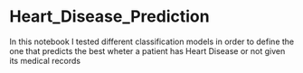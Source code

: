 # Heart_Disease_Prediction
 In this notebook I tested different classification models in order to define the one that predicts the best wheter a patient has Heart Disease or not given its medical records
